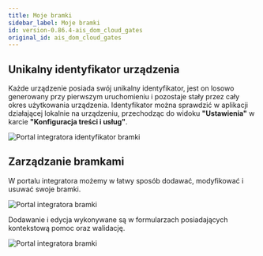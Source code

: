 ```yaml
---
title: Moje bramki
sidebar_label: Moje bramki
id: version-0.86.4-ais_dom_cloud_gates
original_id: ais_dom_cloud_gates
---
```


## Unikalny identyfikator urządzenia
Każde urządzenie posiada swój unikalny identyfikator, jest on losowo generowany przy pierwszym uruchomieniu i pozostaje stały przez cały okres użytkowania urządzenia. 
Identyfikator można sprawdzić w aplikacji działającej lokalnie na urządzeniu, przechodząc do widoku **"Ustawienia"** w karcie **"Konfiguracja treści i usług"**.


![Portal integratora identyfikator bramki](/AIS-docs/img/en/frontend/dom_cloud_gate_id.png)


## Zarządzanie bramkami
W portalu integratora możemy w łatwy sposób dodawać, modyfikować i usuwać swoje bramki. 

![Portal integratora bramki](/AIS-docs/img/en/frontend/dom_cloud_gates.png)

Dodawanie i edycja wykonywane są w formularzach posiadających kontekstową pomoc oraz walidację.

![Portal integratora bramki](/AIS-docs/img/en/frontend/dom_cloud_gate.png)